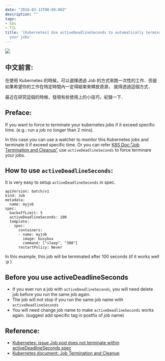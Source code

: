 ```yaml
---
date: "2018-03-13T00:00:00Z"
description: ""
tags:
- k8s
- TIL
title: '[Kubernetes] Use activeDeadlineSeconds to automatically terminate (force stop)
  your jobs'
---
```




![](http://eslgamesworld.com/images/bomb.gif)

## 中文前言:

在使用 Kubernetes 的時候，可以選擇透過 Job 的方式來跑一次性的工作．但是如果希望你的工作在特定時間內一定得結束來釋放資源， 就得透過這個方式．

最近在研究這個的時候，發現有些使用上的小技巧，紀錄一下．

## Preface:

If you want to force to terminate your kubernetes jobs if it exceed specific time. (e.g.: run a job no longer than 2 mins). 

In this case you can use a watcher to monitor this Kubernetes jobs and terminate it if exceed specific time.  Or you can refer [K8S Doc:"Job Termination and Cleanup"](https://kubernetes.io/docs/concepts/workloads/controllers/jobs-run-to-completion/#job-termination-and-cleanup)  use `activeDeadlineSeconds` to force terminare your jobs.

## How to use `activeDeadlineSeconds`: 

It is very easy to setup `activeDeadlineSeconds` in spec.

```
apiVersion: batch/v1
kind: Job
metadata:
  name: myjob
spec:
  backoffLimit: 5 
  activeDeadlineSeconds: 100
  template:
    spec:
      containers:
      - name: myjob
        image: busybox
        command: ["sleep", "300"]
      restartPolicy: Never
```

In this example, this job will be terminated after 100 seconds (if it works well :p )

## Before you use activeDeadlineSeconds 

- If you ever run a job with `activeDeadlineSeconds`, you will need delete job before you run the same job again.
- The job will not stop if you run the same job name with `activeDeadlineSeconds`
- You will need change job name to make `activeDeadlineSeconds` works again. (suggest add specific tag in postfix of job name)

## Reference:

- [Kubernetes: issue Job pod does not terminate within activeDeadlineSeconds spec](https://github.com/openshift/origin/issues/10755)
- [Kubernetes document: Job Termination and Cleanup](https://kubernetes.io/docs/concepts/workloads/controllers/jobs-run-to-completion/#job-termination-and-cleanup)